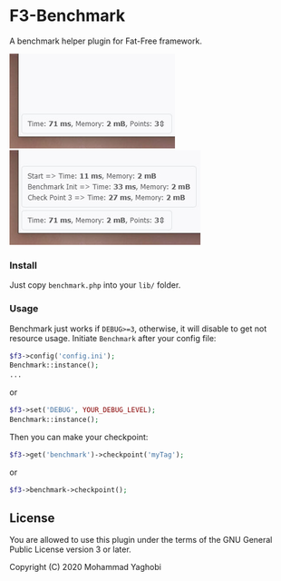 # F3-Benchmark
 A benchmark helper plugin for Fat-Free framework.

![screenshot](screenshots/shot1.jpg?raw=true "F3 Benchmark Screentshot")
![screenshot-full](screenshots/shot2.jpg?raw=true "F3 Benchmark Screentshot Full")

### Install

Just copy `benchmark.php` into your `lib/` folder.

### Usage

Benchmark just works if `DEBUG>=3`, otherwise, it will disable to get not resource usage.
Initiate `Benchmark` after your config file:

``` php
$f3->config('config.ini');
Benchmark::instance();
...
```
or
``` php
$f3->set('DEBUG', YOUR_DEBUG_LEVEL);
Benchmark::instance();
```
Then you can make your checkpoint:
``` php
$f3->get('benchmark')->checkpoint('myTag');
```
or
``` php
$f3->benchmark->checkpoint();
```
## License

You are allowed to use this plugin under the terms of the GNU General Public License version 3 or later.

Copyright (C) 2020 Mohammad Yaghobi